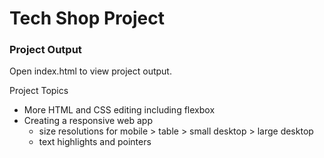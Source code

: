 # Tech Shop Project

### Project Output
Open index.html to view project output.

Project Topics
* More HTML and CSS editing including flexbox
* Creating a responsive web app
  * size resolutions for mobile > table > small desktop > large desktop
  * text highlights and pointers
